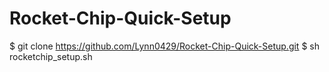 # Rocket-Chip-Quick-Setup
$ git clone https://github.com/Lynn0429/Rocket-Chip-Quick-Setup.git
$ sh rocketchip_setup.sh

